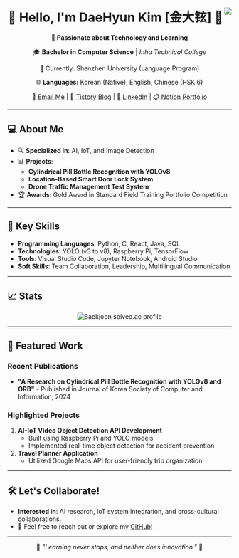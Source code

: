 <div align="center">
  
  <img align="right" src="http://mazassumnida.wtf/api/v2/generate_badge?boj=rnasterofmysea"/>

  # 👋 Hello, I'm DaeHyun Kim [金大铉] 👋

  **🌟 Passionate about Technology and Learning**

  <p>🎓 <b>Bachelor in Computer Science</b> | <i>Inha Technical College</i></p>
  <p>📍 Currently: Shenzhen University (Language Program)</p>

  <p>🌐 <b>Languages:</b> Korean (Native), English, Chinese (HSK 6)</p>

  <a href="mailto:rnasterofmysea@gmail.com">📧 Email Me</a> |
  <a href="https://rnasterofmysea.tistory.com/">📖 Tistory Blog</a> |
  <a href="https://www.linkedin.com/in/rnasterofmysea/">🔗 LinkedIn</a> |
  <a href="https://lumbar-pickle-74c.notion.site/DAEHYUN-KIM-1f7cb15f72434971a802674097421339">📋 Notion Portfolio</a>
</div>

---

## 💻 About Me
- 🔍 **Specialized in**: AI, IoT, and Image Detection
- 📊 **Projects**:
  - **Cylindrical Pill Bottle Recognition with YOLOv8**
  - **Location-Based Smart Door Lock System**
  - **Drone Traffic Management Test System**
- 🏆 **Awards**: Gold Award in Standard Field Training Portfolio Competition

---

## 📂 Key Skills
- **Programming Languages**: Python, C, React, Java, SQL
- **Technologies**: YOLO (v3 to v8), Raspberry Pi, TensorFlow
- **Tools**: Visual Studio Code, Jupyter Notebook, Android Studio
- **Soft Skills**: Team Collaboration, Leadership, Multilingual Communication

---

## 📈 Stats
<p align="center">
  <img src="http://mazandi.herokuapp.com/api?handle=rnasterofmysea&theme=warm" alt="Baekjoon solved.ac profile" />
</p>

---

## 🌟 Featured Work
### **Recent Publications**
- **"A Research on Cylindrical Pill Bottle Recognition with YOLOv8 and ORB"** - Published in Journal of Korea Society of Computer and Information, 2024

### **Highlighted Projects**
1. **AI-IoT Video Object Detection API Development**
   - Built using Raspberry Pi and YOLO models
   - Implemented real-time object detection for accident prevention
2. **Travel Planner Application**
   - Utilized Google Maps API for user-friendly trip organization

---

## 🛠️ Let's Collaborate!
- **Interested in**: AI research, IoT system integration, and cross-cultural collaborations.
- 📩 Feel free to reach out or explore my [GitHub](https://github.com/rnasterofmysea)!

---

<div align="center">
  🌟 <i>"Learning never stops, and neither does innovation."</i> 🌟
</div>

